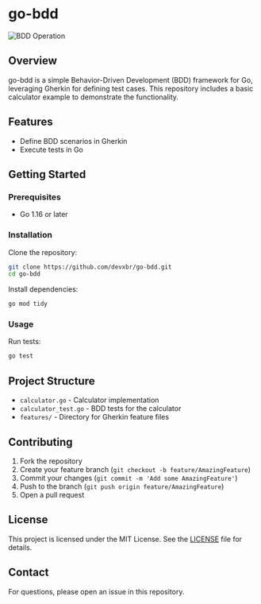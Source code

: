# go-bdd

![BDD Operation](https://cms-cdn.katalon.com/BDD_Operation_39de9dd9ff.png)

## Overview

go-bdd is a simple Behavior-Driven Development (BDD) framework for Go, leveraging Gherkin for defining test cases. This repository includes a basic calculator example to demonstrate the functionality.

## Features

- Define BDD scenarios in Gherkin
- Execute tests in Go

## Getting Started

### Prerequisites

- Go 1.16 or later

### Installation

Clone the repository:

```sh
git clone https://github.com/devxbr/go-bdd.git
cd go-bdd
```

Install dependencies:

```sh
go mod tidy
```

### Usage

Run tests:

```sh
go test
```

## Project Structure

- `calculator.go` - Calculator implementation
- `calculator_test.go` - BDD tests for the calculator
- `features/` - Directory for Gherkin feature files

## Contributing

1. Fork the repository
2. Create your feature branch (`git checkout -b feature/AmazingFeature`)
3. Commit your changes (`git commit -m 'Add some AmazingFeature'`)
4. Push to the branch (`git push origin feature/AmazingFeature`)
5. Open a pull request

## License

This project is licensed under the MIT License. See the [LICENSE](LICENSE) file for details.

## Contact

For questions, please open an issue in this repository.
